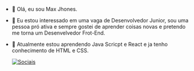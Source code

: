 


- 👋 Olá, eu sou Max Jhones.
- 👀 Eu estou interessado em uma vaga de Desenvolvedor Junior, sou uma pessoa pró ativa e sempre gostei de aprender coisas novas e pretendo me torna um Desenvelvedor Frot-End.
- 🌱 Atualmente estou aprendendo Java Scricpt e React e ja tenho conhecimento de HTML e CSS.

  [![Sociais](https://img.shields.io/badge/LinkedIn-0077B5?style=for-the-badge&logo=linkedin&logoColor=white)](https://www.linkedin.com/in/max-jhones-290ab3307/)
